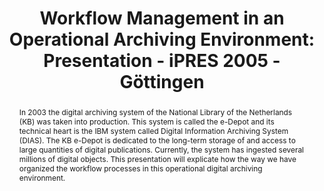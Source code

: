 ---
abstract: In 2003 the digital archiving system of the National Library of the Netherlands
  (KB) was taken into production. This system is called the e-Depot and its technical
  heart is the IBM system called Digital Information Archiving System (DIAS). The
  KB e-Depot is dedicated to the long-term storage of and access to large quantities
  of digital publications. Currently, the system has ingested several millions of
  digital objects. This presentation will explicate how the way we have organized
  the workflow processes in this operational digital archiving environment.
creators:
- Stapel, Johan
date: null
document_url: https://services.phaidra.univie.ac.at/api/object/o:295037/download
grand_parent: iPRES
institutions: []
keywords:
- göttingen
landing_page_url: https://phaidra.univie.ac.at/o:295037
language: eng
layout: publication
license: CC BY-SA 3.0 AT
notes_url: null
parent: iPRES 2005
presentation_url: null
publication_type: paper
size: 280485
source_name: iPRES
title: 'Workflow Management in an Operational Archiving Environment: Presentation
  - iPRES 2005 - Göttingen'
year: 2005
---